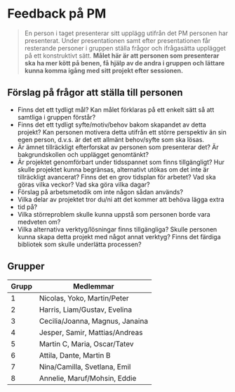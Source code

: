 # Feedback på PM
>En person i taget presenterar sitt upplägg utifrån det PM personen har presenterat. Under presentationen samt efter presentationen får resterande personer i gruppen ställa frågor och ifrågasätta upplägget på ett konstruktivt sätt. **Målet här är att personen som presenterar ska ha mer kött på benen, få hjälp av de andra i gruppen och lättare kunna komma igång med sitt projekt efter sessionen.**


## Förslag på frågor att ställa till personen

* Finns det ett tydligt mål? Kan målet förklaras på ett enkelt sätt så att samtliga i gruppen förstår?
* Finns det ett tydligt syfte/motiv/behov bakom skapandet av detta projekt? Kan personen motivera detta utifrån ett större perspektiv än sin egen person, d.v.s. är det ett allmänt behov/syfte som ska lösas.
* Är ämnet tillräckligt efterforskat av personen som presenterar det? Är bakgrundskollen och upplägget genomtänkt?
* Är projektet genomförbart under tidsspannet som finns tillgängligt? Hur skulle projektet kunna begränsas, alternativt utökas om det inte är tillräckligt avancerat? Finns det en grov tidsplan för arbetet? Vad ska göras vilka veckor? Vad ska göra vilka dagar?
* Förslag på arbetsmetodik om inte någon sådan används?
* Vilka delar av projektet tror du/ni att det kommer att behöva lägga extra
* tid på?
* Vilka störreproblem skulle kunna uppstå som personen borde vara medveten om?
* Vilka alternativa verktyg/lösningar finns tillgängliga? Skulle personen kunna skapa detta projekt med något annat verktyg? Finns det färdiga bibliotek som skulle underlätta processen?

## Grupper

| Grupp |           Medlemmar               |
|-------|-----------------------------------|
| 1     | Nicolas, Yoko, Martin/Peter       |
| 2     | Harris, Liam/Gustav, Evelina      |
| 3     | Cecilia/Joanna, Magnus, Janaina   |
| 4     | Jesper, Samir, Mattias/Andreas    |
| 5     | Martin C,  Maria, Oscar/Tatev     |
| 6     | Attila, Dante, Martin B           |
| 7     | Nina/Camilla,  Svetlana, Emil     |
| 8     | Annelie, Maruf/Mohsin, Eddie      |
